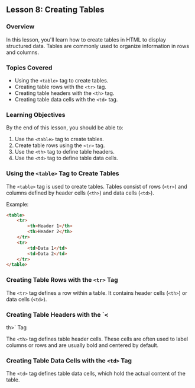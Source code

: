 ## Lesson 8: Creating Tables

### Overview

In this lesson, you'll learn how to create tables in HTML to display structured data. Tables are commonly used to organize information in rows and columns.

### Topics Covered

- Using the `<table>` tag to create tables.
- Creating table rows with the `<tr>` tag.
- Creating table headers with the `<th>` tag.
- Creating table data cells with the `<td>` tag.

### Learning Objectives

By the end of this lesson, you should be able to:

1. Use the `<table>` tag to create tables.
2. Create table rows using the `<tr>` tag.
3. Use the `<th>` tag to define table headers.
4. Use the `<td>` tag to define table data cells.

### Using the `<table>` Tag to Create Tables

The `<table>` tag is used to create tables. Tables consist of rows (`<tr>`) and columns defined by header cells (`<th>`) and data cells (`<td>`).

Example:

```html
<table>
    <tr>
        <th>Header 1</th>
        <th>Header 2</th>
    </tr>
    <tr>
        <td>Data 1</td>
        <td>Data 2</td>
    </tr>
</table>
```

### Creating Table Rows with the `<tr>` Tag

The `<tr>` tag defines a row within a table. It contains header cells (`<th>`) or data cells (`<td>`).

### Creating Table Headers with the `<

th>` Tag

The `<th>` tag defines table header cells. These cells are often used to label columns or rows and are usually bold and centered by default.

### Creating Table Data Cells with the `<td>` Tag

The `<td>` tag defines table data cells, which hold the actual content of the table.

